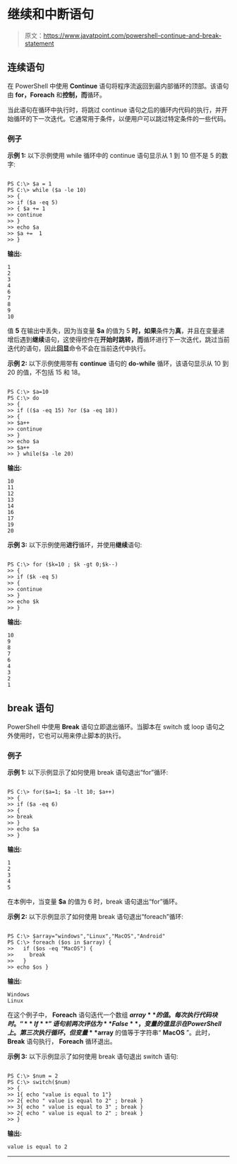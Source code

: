 # 继续和中断语句

> 原文：<https://www.javatpoint.com/powershell-continue-and-break-statement>

## 连续语句

在 PowerShell 中使用 **Continue** 语句将程序流返回到最内部循环的顶部。该语句由 **for，Foreach** 和**控制，而**循环。

当此语句在循环中执行时，将跳过 continue 语句之后的循环内代码的执行，并开始循环的下一次迭代。它通常用于条件，以便用户可以跳过特定条件的一些代码。

### 例子

**示例 1:** 以下示例使用 while 循环中的 continue 语句显示从 1 到 10 但不是 5 的数字:

```

PS C:\> $a = 1
PS C:\> while ($a -le 10)
>> {
>> if ($a -eq 5)
>> { $a += 1
>> continue
>> }
>> echo $a
>> $a +=  1
>> }

```

**输出:**

```
1
2
3
4
6
7
8
9
10

```

值 **5** 在输出中丢失，因为当变量 **$a** 的值为 5 **时，如果**条件为**真**，并且在变量递增后遇到**继续**语句，这使得控件在**开始时跳转，而**循环进行下一次迭代，跳过当前迭代的语句，因此**回显**命令不会在当前迭代中执行。

**示例 2:** 以下示例使用带有 **continue** 语句的 **do-while** 循环，该语句显示从 10 到 20 的值，不包括 15 和 18。

```

PS C:\> $a=10
PS C:\> do
>> {
>> if (($a -eq 15) ?or ($a -eq 18))
>> {
>> $a++
>> continue
>> }
>> echo $a
>> $a++ 
>> } while($a -le 20)

```

**输出:**

```
10
11
12
13
14
16
17
19
20

```

**示例 3:** 以下示例使用**进行**循环，并使用**继续**语句:

```

PS C:\> for ($k=10 ; $k -gt 0;$k--)
>> {
>> if ($k -eq 5)
>> {
>> continue
>> }
>> echo $k
>> }

```

**输出:**

```
10
9
8
7
6
4
3
2
1

```

## break 语句

PowerShell 中使用 **Break** 语句立即退出循环。当脚本在 switch 或 loop 语句之外使用时，它也可以用来停止脚本的执行。

### 例子

**示例 1:** 以下示例显示了如何使用 break 语句退出“for”循环:

```

PS C:\> for($a=1; $a -lt 10; $a++)
>> {
>> if ($a -eq 6)
>> {
>> break
>> }
>> echo $a
>> }

```

**输出:**

```
1
2
3
4
5

```

在本例中，当变量 **$a** 的值为 6 时，break 语句退出“for”循环。

**示例 2:** 以下示例显示了如何使用 break 语句退出“foreach”循环:

```

PS C:\> $array="windows","Linux","MacOS","Android"
PS C:\> foreach ($os in $array) {
>>   if ($os -eq "MacOS") {
>>     break
>>   }
>> echo $os }

```

**输出:**

```
Windows
Linux

```

在这个例子中， **Foreach** 语句迭代一个数组 **$array** 的值。每次执行代码块时。“ **If** ”语句前两次评估为 **False** ，变量的值显示在 PowerShell 上。第三次执行循环，但变量 **$array** 的值等于字符串“ **MacOS** ”。此时， **Break** 语句执行， **Foreach** 循环退出。

**示例 3:** 以下示例显示了如何使用 break 语句退出 switch 语句:

```

PS C:\> $num = 2
PS C:\> switch($num)
>> {
>> 1{ echo "value is equal to 1"}
>> 2{ echo " value is equal to 2" ; break }
>> 3{ echo " value is equal to 3" ; break }
>> 2{ echo " value is equal to 2" ; break }
>> }

```

**输出:**

```
value is equal to 2

```

* * *